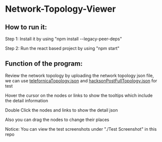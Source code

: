 # Network-Topology-Viewer
## How to run it:
Step 1: Install it by using "npm install --legacy-peer-deps"

Step 2: Run the react based project by using "npm start"

## Function of the program:
Review the network topology by uploading the network topology json file, we can use [telefornicaTopology.json](./telefornicaTopology.json) and [hacksonPostFullTopology.json](./hacksonPostFullTopology.json) for test

Hover the cursor on the nodes or links to show the tooltips which include the detail information

Double Click the nodes and links to show the detail json

Also you can drag the nodes to change their places

Notice: You can view the test screenshots under "./Test Screenshot" in this repo
